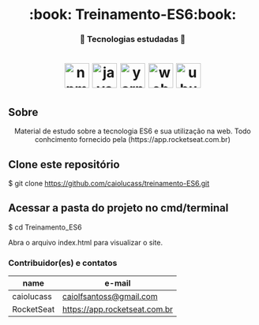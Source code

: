 <h1 align="center">:book: Treinamento-ES6:book:</h1>

<h3 align="center">🚀 Tecnologias estudadas 🚀</h3>

<h1 align="center">
 <img src="https://devicons.github.io/devicon/devicon.git/icons/npm/npm-original-wordmark.svg" alt="npm" width="50" height="50"/> <img src="https://devicons.github.io/devicon/devicon.git/icons/javascript/javascript-original.svg" alt="javascript" width="50" height="50"/> <img src="https://devicons.github.io/devicon/devicon.git/icons/yarn/yarn-original-wordmark.svg" alt="yarn" width="50" height="50"/>  <img src="https://devicons.github.io/devicon/devicon.git/icons/webpack/webpack-original-wordmark.svg" alt="webpack" width="50" height="50"/> <img src="https://devicons.github.io/devicon/devicon.git/icons/ubuntu/ubuntu-plain-wordmark.svg" alt="ubuntu" width="50" height="50"/>
</h1>

## Sobre
<p align =" center">
Material de estudo sobre a tecnologia ES6 e sua utilização na web. Todo conhcimento fornecido pela (https://app.rocketseat.com.br)
</p>

## Clone este repositório
$ git clone https://github.com/caiolucass/treinamento-ES6.git

## Acessar a pasta do projeto no cmd/terminal
$ cd Treinamento_ES6

Abra o arquivo index.html para visualizar o site.

### Contribuidor(es) e contatos
| name | e-mail |
|------| ------ |
 caiolucass | caiolfsantoss@gmail.com
| RocketSeat | https://app.rocketseat.com.br

